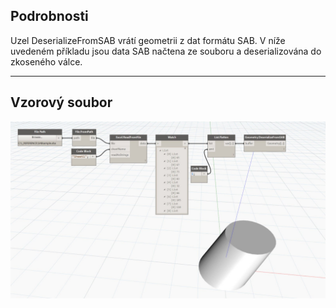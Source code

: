 ## Podrobnosti
Uzel DeserializeFromSAB vrátí geometrii z dat formátu SAB. V níže uvedeném příkladu jsou data SAB načtena ze souboru a deserializována do zkoseného válce.
___
## Vzorový soubor

![DeserializeFromSAB](./Autodesk.DesignScript.Geometry.Geometry.DeserializeFromSAB_img.jpg)

